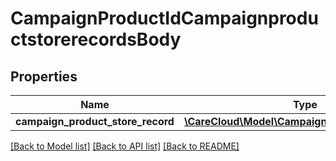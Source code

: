 # CampaignProductIdCampaignproductstorerecordsBody

## Properties
Name | Type | Description | Notes
------------ | ------------- | ------------- | -------------
**campaign_product_store_record** | [**\CareCloud\Model\CampaignProductStoreRecord**](CampaignProductStoreRecord.md) |  | 

[[Back to Model list]](../../README.md#documentation-for-models) [[Back to API list]](../../README.md#documentation-for-api-endpoints) [[Back to README]](../../README.md)

